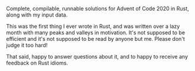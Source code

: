 Complete, compilable, runnable solutions for Advent of Code 2020 in Rust, along with my input data.

This was the first thing I ever wrote in Rust, and was written over a lazy month with many peaks and valleys in motivation.
It's not supposed to be efficient and it's not supposed to be read by anyone but me. Please don't judge it too hard!

That said, happy to answer questions about it, and to happy to receive any feedback on Rust idioms.